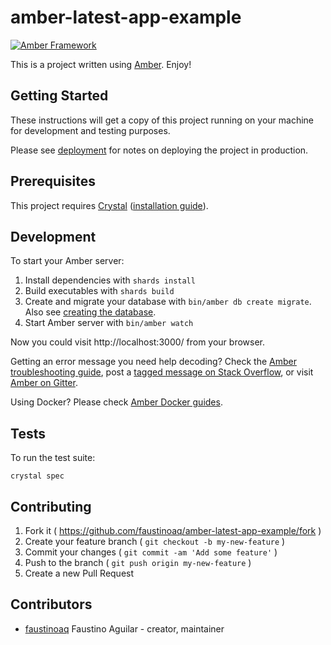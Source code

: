 # amber-latest-app-example

[![Amber Framework](https://img.shields.io/badge/using-amberframework-orange.svg)](https://amberframework.org)

This is a project written using [Amber](https://amberframework.org). Enjoy!

## Getting Started

These instructions will get a copy of this project running on your machine for development and testing purposes.

Please see [deployment](https://amberframework.gitbook.io/amber/deployment) for notes on deploying the project in production.

## Prerequisites

This project requires [Crystal](https://crystal-lang.org/) ([installation guide](https://crystal-lang.org/docs/installation/)).

## Development

To start your Amber server:

1. Install dependencies with `shards install`
2. Build executables with `shards build`
3. Create and migrate your database with `bin/amber db create migrate`. Also see [creating the database](https://amberframework.gitbook.io/amber/guides/create-new-app#creating-the-database).
4. Start Amber server with `bin/amber watch`

Now you could visit http://localhost:3000/ from your browser.

Getting an error message you need help decoding? Check the [Amber troubleshooting guide](https://amberframework.gitbook.io/amber/troubleshooting), post a [tagged message on Stack Overflow](https://stackoverflow.com/questions/tagged/amber-framework), or visit [Amber on Gitter](https://gitter.im/amberframework/amber).

Using Docker? Please check [Amber Docker guides](https://amberframework.gitbook.io/amber/guides/docker).

## Tests

To run the test suite:

```
crystal spec
```

## Contributing

1. Fork it ( https://github.com/faustinoaq/amber-latest-app-example/fork )
2. Create your feature branch ( `git checkout -b my-new-feature` )
3. Commit your changes ( `git commit -am 'Add some feature'` )
4. Push to the branch ( `git push origin my-new-feature` )
5. Create a new Pull Request

## Contributors

- [faustinoaq](https://github.com/faustinoaq) Faustino Aguilar - creator, maintainer
